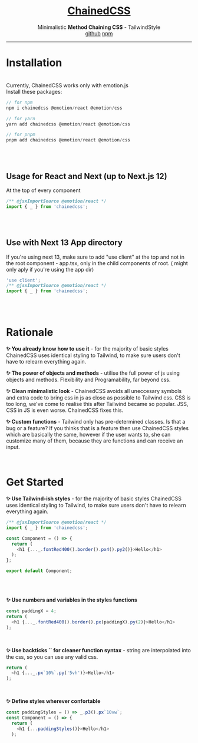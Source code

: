 <p align="center">
  <a href="https://github.com/adomasgaudi/Chainedcss" target="_blank">
    <h1 align="center">ChainedCSS</h1>
  </a>
</p>
<p align="center">
    Minimalistic <strong>Method Chaining CSS</strong> - TailwindStyle
<br/>
    <a href="https://github.com/adomasgaudi/Chainedcss">github</a>
    <a href="https://www.npmjs.com/package/chainedcss">npm</a>
</p>

---

# Installation

<br>
Currently, ChainedCSS works only with emotion.js
<br>
Install these packages:
<br>

```js
// for npm
npm i chainedcss @emotion/react @emotion/css

// for yarn
yarn add chainedcss @emotion/react @emotion/css

// for pnpm
pnpm add chainedcss @emotion/react @emotion/css
```

<br>
<br>

## Usage for React and Next (up to Next.js 12)

At the top of every component

```js
/** @jsxImportSource @emotion/react */
import { _ } from 'chainedcss';
```

<br>
<br>

## Use with Next 13 App directory

If you're using next 13, make sure to add "use client" at the top and not in the root component - app.tsx, only in the child components of root. ( might only aply if you're using the app dir)

```js
'use client';
/** @jsxImportSource @emotion/react */
import { _ } from 'chainedcss';
```

<br>
<br>

# Rationale

**✨ You already know how to use it** - for the majority of basic styles ChainedCSS uses identical styling to Tailwind, to make sure users don't have to relearn everything again.

**✨ The power of objects and methods** - utilise the full power of js using objects and methods. Flexibility and Programability, far beyond css.

**✨ Clean minimalistic look** - ChainedCSS avoids all uneccesary symbols and extra code to bring css in js as close as possible to Tailwind css. CSS is too long, we've come to realise this after Tailwind became so popular. JSS, CSS in JS is even worse. ChainedCSS fixes this.

**✨ Custom functions** - Tailwind only has pre-determined classes. Is that a bug or a feature? If you thinks that is a feature then use ChainedCSS styles which are basically the same, however if the user wants to, she can customize many of them, because they are functions and can receive an input.

<br>

# Get Started

**✨ Use Tailwind-ish styles** - for the majority of basic styles ChainedCSS uses identical styling to Tailwind, to make sure users don't have to relearn everything again.

```js
/** @jsxImportSource @emotion/react */
import { _ } from 'chainedcss';

const Component = () => {
  return (
    <h1 {..._.fontRed400().border().px4().py2()}>Hello</h1>
  );
};

export default Component;
```

<br>
<br>

**✨ Use numbers and variables in the styles functions**

```js
const paddingX = 4;
return (
  <h1 {..._.fontRed400().border().px(paddingX).py(2)}>Hello</h1>
);
```

<br>

**✨ Use backticks `` for cleaner function syntax** - string are interpolated into the css, so you can use any valid css.

```js
return (
  <h1 {..._.px`10%`.py('5vh')}>Hello</h1>
);
```

<br>

**✨ Define styles wherever confortable**

```js
const paddingStyles = () => _.p3().px`10vw`;
const Component = () => {
  return (
    <h1 {...paddingStyles()}>Hello</h1>
  );
```
